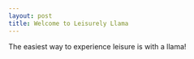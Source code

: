 ```yaml
---
layout: post
title: Welcome to Leisurely Llama
---
```



The easiest way to experience leisure is with a llama!

